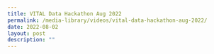 ```yaml
---
title: VITAL Data Hackathon Aug 2022
permalink: /media-library/videos/vital-data-hackathon-aug-2022/
date: 2022-08-02
layout: post
description: ""
---
```

